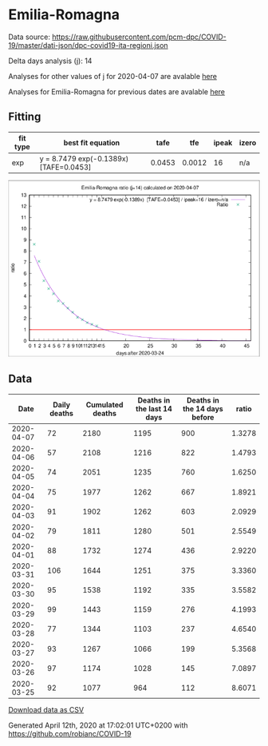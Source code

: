 # Emilia-Romagna

Data source: https://raw.githubusercontent.com/pcm-dpc/COVID-19/master/dati-json/dpc-covid19-ita-regioni.json

Delta days analysis (j): 14

Analyses for other values of j for 2020-04-07 are avalable [here](../2020-04-07/README.md)

Analyses for Emilia-Romagna for previous dates are avalable [here](../README.md)

## Fitting 
|fit type|best fit equation|tafe|tfe|ipeak|izero|
|-------|-----|--------|------|---|---|
|exp|y = 8.7479 exp(-0.1389x)  [TAFE=0.0453]|0.0453|0.0012|16|n/a|

![Plot](COVID-19_emilia-romagna_j14_2020-04-07.png)

## Data
|Date|Daily deaths|Cumulated deaths|Deaths in the last 14 days|Deaths in the 14 days before|ratio|
|----|----------|-----------|-------|--------------------|-----|
|2020-04-07|72|2180|1195|900|1.3278|
|2020-04-06|57|2108|1216|822|1.4793|
|2020-04-05|74|2051|1235|760|1.6250|
|2020-04-04|75|1977|1262|667|1.8921|
|2020-04-03|91|1902|1262|603|2.0929|
|2020-04-02|79|1811|1280|501|2.5549|
|2020-04-01|88|1732|1274|436|2.9220|
|2020-03-31|106|1644|1251|375|3.3360|
|2020-03-30|95|1538|1192|335|3.5582|
|2020-03-29|99|1443|1159|276|4.1993|
|2020-03-28|77|1344|1103|237|4.6540|
|2020-03-27|93|1267|1066|199|5.3568|
|2020-03-26|97|1174|1028|145|7.0897|
|2020-03-25|92|1077|964|112|8.6071|

[Download data as CSV](COVID-19_emilia-romagna_j14_2020-04-07.csv)

Generated April 12th, 2020 at 17:02:01 UTC+0200 with https://github.com/robianc/COVID-19
